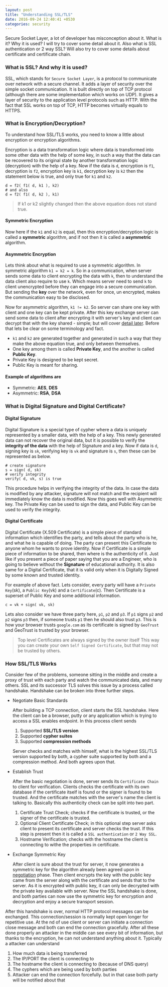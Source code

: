 ```yaml
---
layout: post
title: "Understanding SSL/TLS"
date: 2016-09-24 12:40:41 +0530
categories: security
---
```


Secure Socket Layer, a lot of developer has misconception about it. What is it? Why it is used? I will try to cover some detail about it. Also what is SSL authentication or 2 way SSL? Will also try to cover some details about certificate and certificate chain.

### What is SSL? And why it is used?

SSL, which stands for `Secure Socket Layer`, is a protocol to communicate over network with a secure channel. It adds a layer of security over the simple socket communication. It is built directly on top of TCP protocol (although there are some implementation which works on UDP). It gives a layer of security to the application level protocols such as HTTP. With the fact that SSL works on top of TCP, HTTP becomes virtually equals to HTTPS.

### What is Encryption/Decryption?

To understand how SSL/TLS works, you need to know a little about encryption or encryption algorithms. 

Encryption is a data transformation logic where data is transformed into some other data with the help of some key, in such a way that the data can be recovered to its original state by another transformation logic (decryption) with the help of a key. Now if the data is `d`, encryption is `f1`, decryption is `f2`, encryption key is `k1`, decryption key is `k2` then the statement below is true, and only true for `k1` and `k2`.

```
d = f2( f1( d, k1 ), k2)
# and also
d = f2( f1( d, k2 ), k1)
```

> If k1 or k2 slightly changed then the above equation does not stand true.

#### Symmetric Encryption

Now here if the `k1` and `k2` is equal, then this encryption/decryption logic is called a **symmetric** algorithm, and if not then it is called a **asymmetric** algorithm.

#### Asymmetric Encryption

Lets think about what is required to use a symmetric algorithm. In symmetric algorithm `k1 = k2 = k`. So in a communication, when server sends some data to client encrypting the data with `k`, then to understand the data client also require to use `k`. Which means server need to send `k` to client unencrypted before they can engage into a secure communication. But sending the **key** over the network, even for once, un encrypted, makes the communication easy to be disclosed.

Now for asymmetric algorithm, `k1 != k2`. So server can share one key with client and one key can be kept private. After this key exchange server can send some data to client after encrypting it with server's key and client can decrypt that with the key shared - simple; but will cover [detail later](#how-ssltls-works). Before that lets be clear on some terminology and fact.

* `k1` and `k2` are generated together and generated in such a way that they make the above equation true, and only between themselves.
* One key among them is called **Private Key**, and the another is called **Public Key**.
* Private Key is designed to be kept secret.
* Public Key is meant for sharing.

#### Example of algorithms are

* Symmetric: **AES**, **DES**
* Asymmetric: **RSA**, **DSA**

### What is Digital Signature and Digital Certificate?

#### Digital Signature

Digital Signature is a special type of cypher where a data is uniquely represented by a smaller data, with the help of a key. This newly generated data can not recover the original data, but it is possible to verify the **integrity of the data** with the help of Signature and a key. Now if data is `d`, signing key is `sk`, verifying key is `vk` and signature is `s`, then these can be represented as below.

```
# create signature
s = sign( d, sk)
# verify integrity
verify( d, vk, s) is true
```

This procedure helps in verifying the integrity of the data. In case the data is modified by any attacker, signature will not match and the recipient will immediately know the data is modified. Now this goes well with Asymmetric key. The Private Key can be used to sign the data, and Public Key can be used to verify the integrity.

#### Digital Certificate

Digital Certificate (X.509 Certificate) is a simple piece of standard information which identifies the party, and tells about the party who is he, and what he is capable of doing. The party can present this Certificate to anyone whom he wants to prove identity. Now if Certificate is a simple piece of information to be shared, then where is the authenticity of it. Just like if you present a piece of paper saying that you are a Engineer, who is going to believe without the **Signature** of educational authority. It is also same for a Digital Certificate, that it is valid only when it is Digitally Signed by some known and trusted identity.

For example of above fact. Lets consider, every party will have a `Private Key`(sk), a `Public Key`(vk) and a `Certificate`(c). Then Certificate is a superset of Public Key and some additional information.

```
c = vk + sign( vk, sk)
```

Lets also consider we have three party here, `p1`, `p2` and `p3`. If `p1` signs `p2` and `p2` signs `p3` then, if someone trusts `p1` then he should also trust `p3`. This is how your browser trusts `google.com` as its certificate is signed by `GeoTrust` and GeoTrust is trusted by your browser.

> Top level Certificates are always signed by the owner itself
> This way you can create your own `Self Signed Certificate`, but that may not be trusted by others.

### How SSL/TLS Works

Consider few of the problems, someone sitting in the middle and create a proxy of trust with each party and watch the communicated data, and many others. SSL and its successor TLS solves this issue by a process called handshake. Handshake can be broken into three further steps.

* Negotiate Basic Standards

   After building a TCP connection, client starts the SSL handshake. Here the client can be a browser, putty or any application which is trying to access a SSL enables endpoint. In this process client sends
   
   1. Supported **SSL/TLS version**
   2. Supported **cypher suites**
   3. Supported **compression methods**
   
   Server checks and matches with himself, what is the highest SSL/TLS version supported by both, a cypher suite supported by both and a compression method. And both agrees upon that.
   
* Establish Trust

   After the basic negotiation is done, server sends its `Certificate Chain` to client for verification. Clients checks the certificate with its own database if the certificate itself is found or the signer is found to be trusted. And the certificate matches with the server's name the client is talking to. Basically this authenticity check can be split into two part.
   
   1. Certificate Trust Check; checks if the certificate is trusted, or the signer of the certificate is trusted.
   2. Optional Client Certificate Check; in this optional step server asks client to present its certificate and server checks the trust. If this step is present then it is called a `SSL authentication` or `2 Way SSL`.
   3. Hostname Verification; checks with the hostname the client is connecting to withe the properties in certificate.
   
* Exchange Symmetric Key

   After client is sure about the trust for server, it now generates a symmetric key for the algorithm already been agreed upon in [negotiation](#negotiate-basic-standards) phase. Then client encrypts the key with the public key came from the server along with the certificate and sends that to the server. As it is encrypted with public key, it can only be decrypted with the private key available with server. Now the SSL handshake is done, and both parties can now use the symmetric key for encryption and decryption and enjoy a secure transport session.
   
After this handshake is over, normal HTTP protocol messages can be exchanged. This connection/session is normally kept open longer for repetitive use. At the nd of use client or server can initiate a connection close message and both can end the connection gracefully. After all these done properly an attacker in the middle can see every bit of information, but thanks to the encryption, he can not understand anything about it. Typically a attacker can understand

1. How much data is being transferred
2. The IP/PORT the client is connecting to
3. The hostname the client is connecting to (because of DNS query)
4. The cyphers which are being used by both parties
5. Attacker can end the connection forcefully. but in that case both party will be notified about that